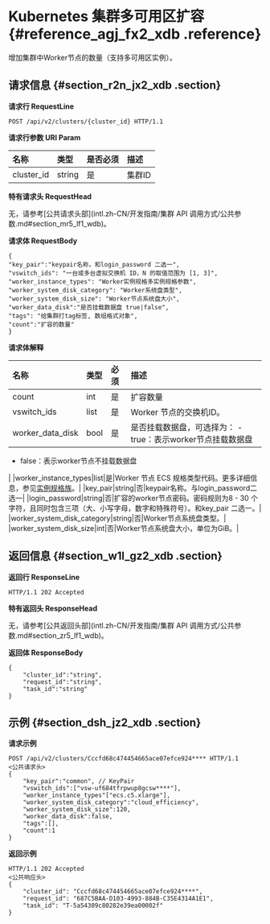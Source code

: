 # Kubernetes 集群多可用区扩容 {#reference_agj_fx2_xdb .reference}

增加集群中Worker节点的数量（支持多可用区实例）。

## 请求信息 {#section_r2n_jx2_xdb .section}

**请求行 RequestLine**

``` {#codeblock_bco_6ar_7pp}
POST /api/v2/clusters/{cluster_id} HTTP/1.1
```

**请求行参数 URI Param**

|名称|类型|是否必须|描述|
|:-|:-|:---|:-|
|cluster\_id|string|是|集群ID|

**特有请求头 RequestHead**

无，请参考[公共请求头部](intl.zh-CN/开发指南/集群 API 调用方式/公共参数.md#section_mr5_lf1_wdb)。

**请求体 RequestBody**

``` {#codeblock_avz_u1v_pj5}
{
"key_pair":"keypair名称，和login_password 二选一",
"vswitch_ids": "一台或多台虚拟交换机 ID，N 的取值范围为 [1, 3]",
"worker_instance_types": "Worker实例规格多实例规格参数",
"worker_system_disk_category": "Worker系统盘类型",
"worker_system_disk_size": "Worker节点系统盘大小",
"worker_data_disk":"是否挂载数据盘 true|false",
"tags": "给集群打tag标签, 数组格式对象",
"count":"扩容的数量"
}
```

**请求体解释**

|名称|类型|必须|描述|
|:-|:-|:-|:-|
|count|int|是|扩容数量|
|vswitch\_ids|list|是|Worker 节点的交换机ID。|
|worker\_data\_disk|bool|是|是否挂载数据盘，可选择为： -   true：表示worker节点挂载数据盘
-   false：表示worker节点不挂载数据盘

 |
|worker\_instance\_types|list|是|Worker 节点 ECS 规格类型代码。更多详细信息，参见[实例规格族](../../../../intl.zh-CN/实例/实例规格族.md#)。|
|key\_pair|string|否|keypair名称。与login\_password二选一|
|login\_password|string|否|扩容的worker节点密码。密码规则为8 - 30 个字符，且同时包含三项（大、小写字母，数字和特殊符号）。和key\_pair 二选一。|
|worker\_system\_disk\_category|string|否|Worker节点系统盘类型。|
|worker\_system\_disk\_size|int|否|Worker节点系统盘大小，单位为GiB。|

## 返回信息 {#section_w1l_gz2_xdb .section}

**返回行 ResponseLine**

``` {#codeblock_hgz_owu_3ez}
HTTP/1.1 202 Accepted
```

**特有返回头 ResponseHead**

无，请参考[公共返回头部](intl.zh-CN/开发指南/集群 API 调用方式/公共参数.md#section_zr5_lf1_wdb)。

**返回体 ResponseBody**

``` {#codeblock_5dv_rs8_f7w}
{
    "cluster_id":"string",
    "request_id":"string",
    "task_id":"string"
}
```

## 示例 {#section_dsh_jz2_xdb .section}

**请求示例**

``` {#codeblock_mbk_pyv_1no}
POST /api/v2/clusters/Cccfd68c474454665ace07efce924**** HTTP/1.1
<公共请求头>
{
    "key_pair":"common", // KeyPair 
    "vswitch_ids":["vsw-uf684tfrpwup8gcsw****"],
    "worker_instance_types"["ecs.c5.xlarge"],
    "worker_system_disk_category":"cloud_efficiency",
    "worker_system_disk_size":120,
    "worker_data_disk":false,
    "tags":[],
    "count":1
}
```

**返回示例**

``` {#codeblock_efe_vh2_3qr}
HTTP/1.1 202 Accepted
<公共响应头>
{
    "cluster_id": "Cccfd68c474454665ace07efce924****",
    "request_id": "687C5BAA-D103-4993-884B-C35E4314A1E1",
    "task_id": "T-5a54309c80282e39ea00002f"
}
```

